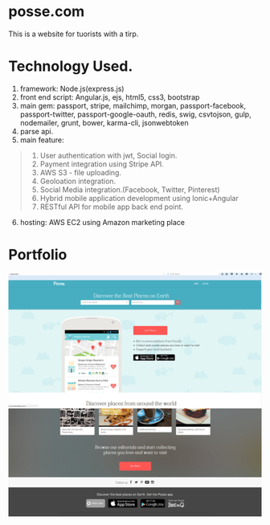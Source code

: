 # posse.com

This is a website for tuorists with a tirp.

# Technology Used.

1. framework: Node.js(express.js)
2. front end script: Angular.js, ejs, html5, css3, bootstrap
3. main gem: passport, stripe, mailchimp, morgan, passport-facebook, passport-twitter, passport-google-oauth, redis, swig, csvtojson, gulp, nodemailer, grunt, bower,  karma-cli, jsonwebtoken
4. parse api.
5. main feature: 
>1. User authentication  with jwt, Social login.
>2. Payment integration using Stripe API.
>3. AWS S3 - file uploading.
>4. Geoloation integration.
>5. Social Media integration.(Facebook, Twitter, Pinterest)
>5. Hybrid mobile application development using Ionic+Angular
>6. RESTful API for mobile app back end point.

6. hosting: AWS EC2 using Amazon marketing place

# Portfolio

![Alt text](posse.png)
![Alt text](posse2.png)